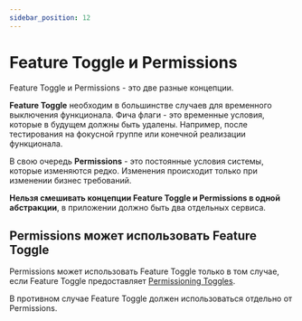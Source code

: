 ```yaml
---
sidebar_position: 12
---
```


# Feature Toggle и Permissions

Feature Toggle и Permissions - это две разные концепции.

**Feature Toggle** необходим в большинстве случаев для временного выключения функционала. Фича флаги - это временные условия, которые в будущем должны быть удалены.
Например, после тестирования на фокусной группе или конечной реализации функционала.

В свою очередь **Permissions** - это постоянные условия системы, которые изменяются редко. Изменения происходит только при изменении бизнес требований.

**Нельзя смешивать концепции Feature Toggle и Permissions в одной абстракции**, в приложении должно быть два отдельных сервиса.

## Permissions может использовать Feature Toggle

Permissions может использовать Feature Toggle только в том случае, если Feature Toggle предоставляет [Permissioning Toggles](https://martinfowler.com/articles/feature-toggles.html#CategoriesOfToggles:~:text=Operations%20person%20happy.-,Permissioning%20Toggles,-turning%20on%20new).

В противном случае Feature Toggle должен использоваться отдельно от Permissions.
